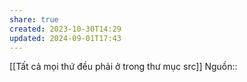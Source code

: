 ```yaml
---
share: true
created: 2023-10-30T14:29
updated: 2024-09-01T17:43
---
```

[[Tất cả mọi thứ đều phải ở trong thư mục src]]
Nguồn:: 